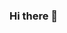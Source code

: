 ### Hi there 👋

<!--
**floorpigeon/floorpigeon** is a ✨ _special_ ✨ repository because its `README.md` (this file) appears on your GitHub profile.
